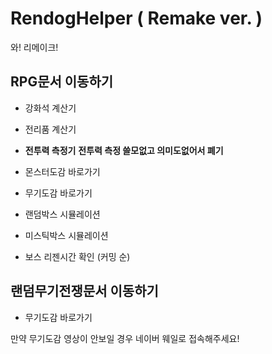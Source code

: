 # RendogHelper ( Remake ver. )

와! 리메이크!

## RPG문서 이동하기

- 강화석 계산기

- 전리품 계산기

- **전투력 측정기**
  <b>전투력 측정 쓸모없고 의미도없어서 폐기</b>

- 몬스터도감 바로가기

- 무기도감 바로가기

- 랜덤박스 시뮬레이션

- 미스틱박스 시뮬레이션

- 보스 리젠시간 확인
  (커밍 순)

## 랜덤무기전쟁문서 이동하기

- 무기도감 바로가기

만약 무기도감 영상이 안보일 경우
네이버 웨일로 접속해주세요!
